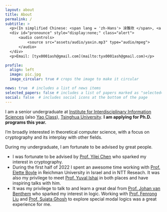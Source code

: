 ```yaml
---
layout: about
title: About
permalink: /
subtitle: >
  <p>(In simplified Chinese: <span lang = 'zh-Hans'> 涂雅欣 </span>, <a href="" onclick="$('#pronounce').toggle(); return false;">how to pronounce</a>)</p>
  <div id="pronounce" style="display:none;" class="alert">
      <audio controls>
          <source src="assets/audio/yaxin.mp3" type="audio/mpeg">
      </audio>
  </div>
  <p>Email: [tyx0001ash@gmail.com](mailto:tyx0001ash@gmail.com)</p>

profile:
  align: left
  image: pic.jpg
  image_circular: true # crops the image to make it circular

news: true  # includes a list of news items
selected_papers: false # includes a list of papers marked as "selected={true}" Used for Publication now
social: false  # includes social icons at the bottom of the page
---
```



I am a senior undergraduate at [Institute for Interdisciplinary Information Sciences](https://iiis.tsinghua.edu.cn/) (also [Yao Class](https://iiis.tsinghua.edu.cn/en/yaoclass/)), [Tsinghua University](https://www.tsinghua.edu.cn/en/). **I am applying for Ph.D. programs this year.**

I’m broadly interested in theoretical computer science, with a focus on cryptography and its interplay with other fields.

During my undergraduate, I am fortunate to be advised by great people. 
<ul>
<li>I was fortunate to be advised by <a href="http://www.chenyilei.net/">Prof. Yilei Chen</a> who sparked my interest in cryptography. </li>
<li>During the first half of 2022 I spent an awesome time working with <a href="https://www.cs.idc.ac.il/~elette/">Prof. Elette Boyle</a> in Reichman University in Israel and in NTT Reseach. It was also my privilege to meet <a href="https://yuvali.cswp.cs.technion.ac.il/">Prof. Yuval Ishai</a> in both places and have inspiring talks with him. </li>
<li>It was my privilege to talk to and learn a great deal from <a href="https://staff.fnwi.uva.nl/j.vanbenthem/">Prof. Johan van Benthem</a> who sparked my interest in logic. Working with <a href="http://www.fenrong.net/">Prof. Fenrong Liu</a> and <a href="https://www.isichennai.res.in/~sujata/">Prof. Sujata Ghosh</a> to explore special modal logics was a great experience for me. </li>
</ul>
